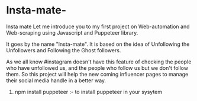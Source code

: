 # Insta-mate-
Insta mate 
Let me introduce you to my first project on Web-automation and Web-scraping using Javascript and Puppeteer library.

It goes by the name "Insta-mate". It is based on the idea of Unfollowing the Unfollowers and Following the Ghost followers.

As we all know #instagram doesn't have this feature of checking the people who have unfollowed us, and the people who follow us but we don't follow them. So this project will help the new coming influencer pages to manage their social media handle in a better way.


1) npm install puppeteer :- to install puppeteer in your sysytem 
 